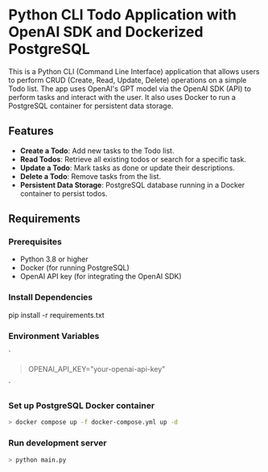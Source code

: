 # Python CLI Todo Application with OpenAI SDK and Dockerized PostgreSQL

This is a Python CLI (Command Line Interface) application that allows users to perform CRUD (Create, Read, Update, Delete) operations on a simple Todo list. The app uses OpenAI's GPT model via the OpenAI SDK (API) to perform tasks and interact with the user. It also uses Docker to run a PostgreSQL container for persistent data storage.

## Features

- **Create a Todo**: Add new tasks to the Todo list.
- **Read Todos**: Retrieve all existing todos or search for a specific task.
- **Update a Todo**: Mark tasks as done or update their descriptions.
- **Delete a Todo**: Remove tasks from the list.
- **Persistent Data Storage**: PostgreSQL database running in a Docker container to persist todos.

## Requirements

### Prerequisites

- Python 3.8 or higher
- Docker (for running PostgreSQL)
- OpenAI API key (for integrating the OpenAI SDK)

### Install Dependencies

pip install -r requirements.txt

### Environment Variables

`

> OPENAI_API_KEY="your-openai-api-key"

`

### Set up PostgreSQL Docker container

```bash
> docker compose up -f docker-compose.yml up -d
```

### Run development server

```bash
> python main.py
```
